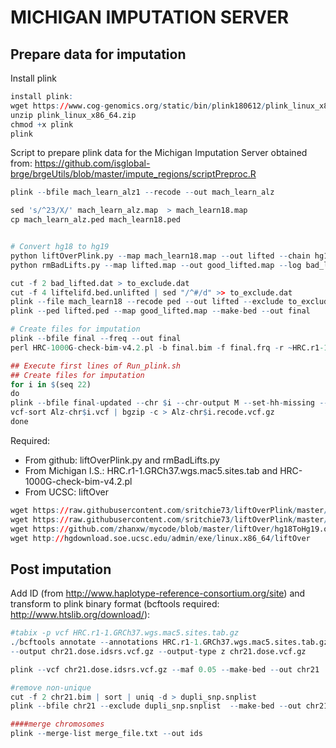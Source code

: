 
# MICHIGAN IMPUTATION SERVER

## Prepare data for imputation

Install plink


```R
install plink:
wget https://www.cog-genomics.org/static/bin/plink180612/plink_linux_x86_64.zip
unzip plink_linux_x86_64.zip
chmod +x plink
plink
```

Script to prepare plink data for the Michigan Imputation Server obtained from: https://github.com/isglobal-brge/brgeUtils/blob/master/impute_regions/scriptPreproc.R


```R
plink --bfile mach_learn_alz1 --recode --out mach_learn_alz

sed 's/^23/X/' mach_learn_alz.map  > mach_learn18.map 
cp mach_learn_alz.ped mach_learn18.ped


# Convert hg18 to hg19
python liftOverPlink.py --map mach_learn18.map --out lifted --chain hg18ToHg19.over.chain.gz --bin liftOver
python rmBadLifts.py --map lifted.map --out good_lifted.map --log bad_lifted.dat

cut -f 2 bad_lifted.dat > to_exclude.dat
cut -f 4 liftelifd.bed.unlifted | sed "/^#/d" >> to_exclude.dat
plink --file mach_learn18 --recode ped --out lifted --exclude to_exclude.dat
plink --ped lifted.ped --map good_lifted.map --make-bed --out final

# Create files for imputation
plink --bfile final --freq --out final
perl HRC-1000G-check-bim-v4.2.pl -b final.bim -f final.frq -r ~HRC.r1-1.GRCh37.wgs.mac5.sites.tab –h

## Execute first lines of Run_plink.sh
## Create files for imputation
for i in $(seq 22)
do
plink --bfile final-updated --chr $i --chr-output M --set-hh-missing --recode vcf-iid --out Alz-chr$i
vcf-sort Alz-chr$i.vcf | bgzip -c > Alz-chr$i.recode.vcf.gz
done
```

Required:

* From github: liftOverPlink.py and rmBadLifts.py
* From Michigan I.S.: HRC.r1-1.GRCh37.wgs.mac5.sites.tab and HRC-1000G-check-bim-v4.2.pl
* From UCSC: liftOver


```R
wget https://raw.githubusercontent.com/sritchie73/liftOverPlink/master/liftOverPlink.py
wget https://raw.githubusercontent.com/sritchie73/liftOverPlink/master/rmBadLifts.py
wget https://github.com/zhanxw/mycode/blob/master/liftOver/hg18ToHg19.over.chain.gz
wget http://hgdownload.soe.ucsc.edu/admin/exe/linux.x86_64/liftOver
```

## Post imputation

Add ID (from http://www.haplotype-reference-consortium.org/site) and transform to plink binary format (bcftools required: http://www.htslib.org/download/):

```R
#tabix -p vcf HRC.r1-1.GRCh37.wgs.mac5.sites.tab.gz
./bcftools annotate --annotations HRC.r1-1.GRCh37.wgs.mac5.sites.tab.gz --columns CHROM,POS,ID,REF,ALT \
--output chr21.dose.idsrs.vcf.gz --output-type z chr21.dose.vcf.gz

plink --vcf chr21.dose.idsrs.vcf.gz --maf 0.05 --make-bed --out chr21

#remove non-unique
cut -f 2 chr21.bim | sort | uniq -d > dupli_snp.snplist 
plink --bfile chr21 --exclude dupli_snp.snplist  --make-bed --out chr21

####merge chromosomes
plink --merge-list merge_file.txt --out ids
```

